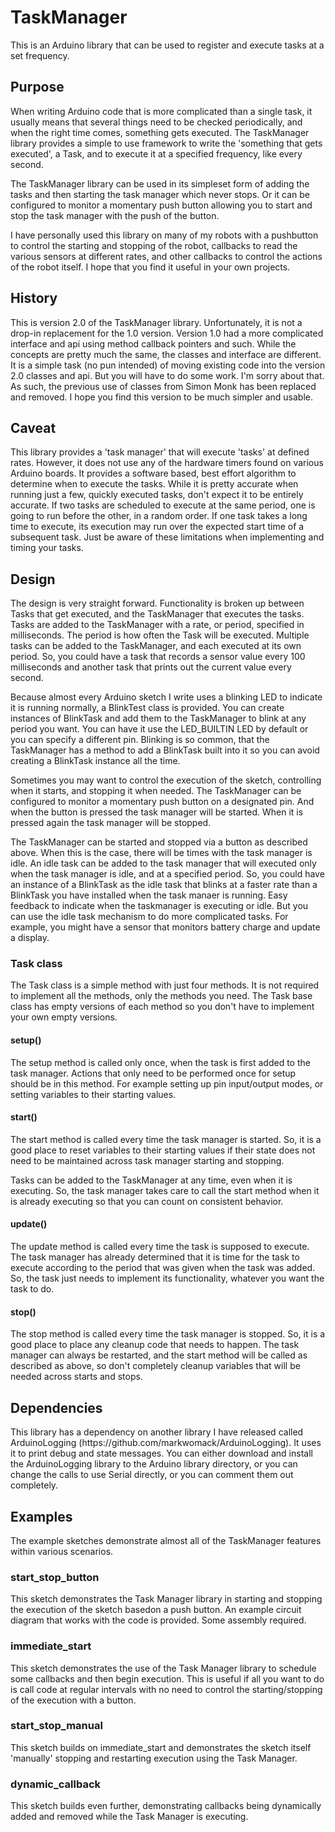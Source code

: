 # TaskManager
<p>This is an Arduino library that can be used to register and execute tasks at a
set frequency.

## Purpose
<p>When writing Arduino code that is more complicated than a single task, it usually
means that several things need to be checked periodically, and when the right
time comes, something gets executed. The TaskManager library provides a simple to use
framework to write the 'something that gets executed', a Task, and to execute it at a
specified frequency, like every second.</p>
<p>The TaskManager library can be used in its simpleset form of adding the tasks and then
starting the task manager which never stops. Or it can be configured to monitor a 
momentary push button allowing you to start and stop the task manager with the push
of the button.</p>
<p>I have personally used this library on many of my robots with a pushbutton to
control the starting and stopping of the robot, callbacks to read the various sensors
at different rates, and other callbacks to control the actions of the robot itself.
I hope that you find it useful in your own projects.</p>

## History
<p>This is version 2.0 of the TaskManager library. Unfortunately, it is not a
drop-in replacement for the 1.0 version. Version 1.0 had a more complicated
interface and api using method callback pointers and such. While the concepts
are pretty much the same, the classes and interface are different. It is a
simple task (no pun intended) of moving existing code into the version 2.0 classes
and api. But you will have to do some work. I'm sorry about that. As such, the
previous use of classes from Simon Monk has been replaced and removed. I hope you
find this version to be much simpler and usable.</p>

## Caveat
<p>This library provides a 'task manager' that will execute 'tasks' at defined rates.
However, it does not use any of the hardware timers found on various Arduino boards. It
provides a software based, best effort algorithm to determine when to execute the tasks.
While it is pretty accurate when running just a few, quickly executed tasks, don't expect
it to be entirely accurate. If two tasks are scheduled to execute at the same period,
one is going to run before the other, in a random order. If one task takes a long time
to execute, its execution may run over the expected start time of a subsequent task. Just
be aware of these limitations when implementing and timing your tasks.</p>

## Design
<p>The design is very straight forward. Functionality is broken up between Tasks that
get executed, and the TaskManager that executes the tasks. Tasks are added to the
TaskManager with a rate, or period, specified in milliseconds. The period is how
often the Task will be executed. Multiple tasks can be added to the TaskManager,
and each executed at its own period. So, you could have a task that records
a sensor value every 100 milliseconds and another task that prints out the current
value every second.</p>
<p>Because almost every Arduino sketch I write uses a blinking LED to indicate it is
running normally, a BlinkTest class is provided. You can create instances of BlinkTask
and add them to the TaskManager to blink at any period you want. You can have it use the
LED_BUILTIN LED by default or you can specify a different pin. Blinking is so common,
that the TaskManager has a method to add a BlinkTask built into it so you can avoid
creating a BlinkTask instance all the time.</p>
<p>Sometimes you may want to control the execution of the sketch, controlling when it
starts, and stopping it when needed. The TaskManager can be configured to monitor
a momentary push button on a designated pin. And when the button is pressed the task
manager will be started. When it is pressed again the task manager will be stopped.</p>
<p>The TaskManager can be started and stopped via a button as described above. When
this is the case, there will be times with the task manager is idle. An idle task can
be added to the task manager that will executed only when the task manager is idle,
and at a specified period. So, you could have an instance of a BlinkTask as the idle
task that blinks at a faster rate than a BlinkTask you have installed when the task
manaer is running. Easy feedback to indicate when the taskmanager is executing or
idle. But you can use the idle task mechanism to do more complicated tasks. For
example, you might have a sensor that monitors battery charge and update a
display.</p>

### Task class
The Task class is a simple method with just four methods. It is not required to
implement all the methods, only the methods you need. The Task base class has
empty versions of each method so you don't have to implement your own empty versions.

#### setup()
<p>The setup method is called only once, when the task is first added to the
task manager. Actions that only need to be performed once for setup should be in
this method. For example setting up pin input/output modes, or setting variables
to their starting values.</p>

#### start()
<p>The start method is called every time the task manager is started. So, it is a 
good place to reset variables to their starting values if their state does not need
to be maintained across task manager starting and stopping.</p>
<p>Tasks can be added to the TaskManager at any time, even when it is executing. So,
the task manager takes care to call the start method when it is already executing so that
you can count on consistent behavior.</p>

#### update()
<p>The update method is called every time the task is supposed to execute. The task
manager has already determined that it is time for the task to execute according to the
period that was given when the task was added. So, the task just needs to implement its
functionality, whatever you want the task to do.</p>

#### stop()
<p>The stop method is called every time the task manager is stopped. So, it is a good
place to place any cleanup code that needs to happen. The task manager can always be
restarted, and the start method will be called as described as above, so don't
completely cleanup variables that will be needed across starts and stops.</p>

## Dependencies
<p>This library has a dependency on another library I have released called ArduinoLogging 
  (https://github.com/markwomack/ArduinoLogging). It uses it to print
debug and state messages. You can either download and install the ArduinoLogging library
to the Arduino library directory, or you can change the calls to use Serial directly, or
you can comment them out completely.</p>

## Examples
<p>The example sketches demonstrate almost all of the TaskManager features
within various scenarios.</p>

### start_stop_button
<p>This sketch demonstrates the Task Manager library in starting and stopping the
execution of the sketch basedon a push button. An example circuit diagram that works with
the code is provided. Some assembly required.</p>

### immediate_start
<p>This sketch demonstrates the use of the Task Manager library to schedule some callbacks
and then begin execution. This is useful if all you want to do is call code at regular
intervals with no need to control the starting/stopping of the execution with a button.</p>

### start_stop_manual
<p>This sketch builds on immediate_start and demonstrates the sketch itself 'manually'
stopping and restarting execution using the Task Manager.</p>

### dynamic_callback
<p>This sketch builds even further, demonstrating callbacks being dynamically added and
removed while the Task Manager is executing.</p>

